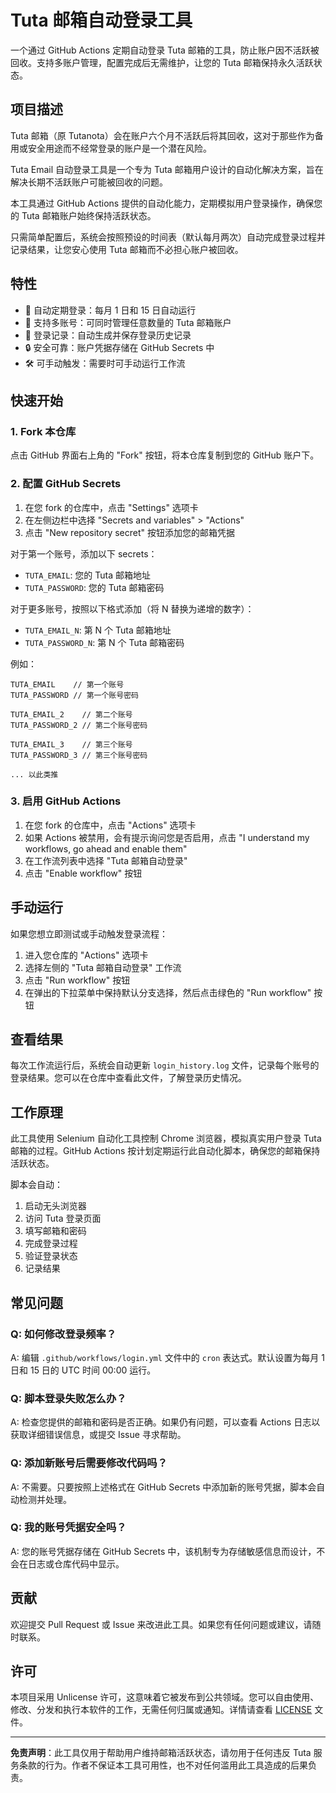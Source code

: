 # Tuta 邮箱自动登录工具

一个通过 GitHub Actions 定期自动登录 Tuta 邮箱的工具，防止账户因不活跃被回收。支持多账户管理，配置完成后无需维护，让您的 Tuta 邮箱保持永久活跃状态。

## 项目描述

Tuta 邮箱（原 Tutanota）会在账户六个月不活跃后将其回收，这对于那些作为备用或安全用途而不经常登录的账户是一个潜在风险。

Tuta Email 自动登录工具是一个专为 Tuta 邮箱用户设计的自动化解决方案，旨在解决长期不活跃账户可能被回收的问题。

本工具通过 GitHub Actions 提供的自动化能力，定期模拟用户登录操作，确保您的 Tuta 邮箱账户始终保持活跃状态。

只需简单配置后，系统会按照预设的时间表（默认每月两次）自动完成登录过程并记录结果，让您安心使用 Tuta 邮箱而不必担心账户被回收。

## 特性

- 📅 自动定期登录：每月 1 日和 15 日自动运行
- 🔄 支持多账号：可同时管理任意数量的 Tuta 邮箱账户
- 📝 登录记录：自动生成并保存登录历史记录
- 🔒 安全可靠：账户凭据存储在 GitHub Secrets 中
- 🛠️ 可手动触发：需要时可手动运行工作流

## 快速开始

### 1. Fork 本仓库

点击 GitHub 界面右上角的 "Fork" 按钮，将本仓库复制到您的 GitHub 账户下。

### 2. 配置 GitHub Secrets

1. 在您 fork 的仓库中，点击 "Settings" 选项卡
2. 在左侧边栏中选择 "Secrets and variables" > "Actions"
3. 点击 "New repository secret" 按钮添加您的邮箱凭据

对于第一个账号，添加以下 secrets：
- `TUTA_EMAIL`: 您的 Tuta 邮箱地址
- `TUTA_PASSWORD`: 您的 Tuta 邮箱密码

对于更多账号，按照以下格式添加（将 N 替换为递增的数字）：
- `TUTA_EMAIL_N`: 第 N 个 Tuta 邮箱地址
- `TUTA_PASSWORD_N`: 第 N 个 Tuta 邮箱密码

例如：
```
TUTA_EMAIL    // 第一个账号
TUTA_PASSWORD // 第一个账号密码

TUTA_EMAIL_2    // 第二个账号
TUTA_PASSWORD_2 // 第二个账号密码

TUTA_EMAIL_3    // 第三个账号
TUTA_PASSWORD_3 // 第三个账号密码

... 以此类推
```

### 3. 启用 GitHub Actions

1. 在您 fork 的仓库中，点击 "Actions" 选项卡
2. 如果 Actions 被禁用，会有提示询问您是否启用，点击 "I understand my workflows, go ahead and enable them"
3. 在工作流列表中选择 "Tuta 邮箱自动登录"
4. 点击 "Enable workflow" 按钮

## 手动运行

如果您想立即测试或手动触发登录流程：

1. 进入您仓库的 "Actions" 选项卡
2. 选择左侧的 "Tuta 邮箱自动登录" 工作流
3. 点击 "Run workflow" 按钮
4. 在弹出的下拉菜单中保持默认分支选择，然后点击绿色的 "Run workflow" 按钮

## 查看结果

每次工作流运行后，系统会自动更新 `login_history.log` 文件，记录每个账号的登录结果。您可以在仓库中查看此文件，了解登录历史情况。

## 工作原理

此工具使用 Selenium 自动化工具控制 Chrome 浏览器，模拟真实用户登录 Tuta 邮箱的过程。GitHub Actions 按计划定期运行此自动化脚本，确保您的邮箱保持活跃状态。

脚本会自动：
1. 启动无头浏览器
2. 访问 Tuta 登录页面
3. 填写邮箱和密码
4. 完成登录过程
5. 验证登录状态
6. 记录结果

## 常见问题

### Q: 如何修改登录频率？
A: 编辑 `.github/workflows/login.yml` 文件中的 `cron` 表达式。默认设置为每月 1 日和 15 日的 UTC 时间 00:00 运行。

### Q: 脚本登录失败怎么办？
A: 检查您提供的邮箱和密码是否正确。如果仍有问题，可以查看 Actions 日志以获取详细错误信息，或提交 Issue 寻求帮助。

### Q: 添加新账号后需要修改代码吗？
A: 不需要。只要按照上述格式在 GitHub Secrets 中添加新的账号凭据，脚本会自动检测并处理。

### Q: 我的账号凭据安全吗？
A: 您的账号凭据存储在 GitHub Secrets 中，该机制专为存储敏感信息而设计，不会在日志或仓库代码中显示。

## 贡献

欢迎提交 Pull Request 或 Issue 来改进此工具。如果您有任何问题或建议，请随时联系。

## 许可

本项目采用 Unlicense 许可，这意味着它被发布到公共领域。您可以自由使用、修改、分发和执行本软件的工作，无需任何归属或通知。详情请查看 [LICENSE](LICENSE) 文件。

---

**免责声明**：此工具仅用于帮助用户维持邮箱活跃状态，请勿用于任何违反 Tuta 服务条款的行为。作者不保证本工具可用性，也不对任何滥用此工具造成的后果负责。

